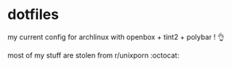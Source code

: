 # dotfiles

my current config for archlinux with openbox + tint2 + polybar ! :ok_hand:

most of my stuff are stolen from r/unixporn :octocat:
